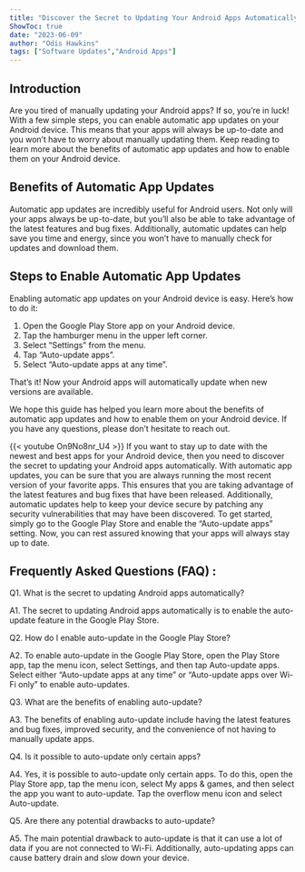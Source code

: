 ```yaml
---
title: "Discover the Secret to Updating Your Android Apps Automatically!"
ShowToc: true 
date: "2023-06-09"
author: "Odis Hawkins" 
tags: ["Software Updates","Android Apps"]
---
```

## Introduction

Are you tired of manually updating your Android apps? If so, you’re in luck! With a few simple steps, you can enable automatic app updates on your Android device. This means that your apps will always be up-to-date and you won’t have to worry about manually updating them. Keep reading to learn more about the benefits of automatic app updates and how to enable them on your Android device. 

## Benefits of Automatic App Updates

Automatic app updates are incredibly useful for Android users. Not only will your apps always be up-to-date, but you’ll also be able to take advantage of the latest features and bug fixes. Additionally, automatic updates can help save you time and energy, since you won’t have to manually check for updates and download them. 

## Steps to Enable Automatic App Updates

Enabling automatic app updates on your Android device is easy. Here’s how to do it: 

1. Open the Google Play Store app on your Android device. 
2. Tap the hamburger menu in the upper left corner. 
3. Select “Settings” from the menu. 
4. Tap “Auto-update apps”. 
5. Select “Auto-update apps at any time”. 

That’s it! Now your Android apps will automatically update when new versions are available. 

We hope this guide has helped you learn more about the benefits of automatic app updates and how to enable them on your Android device. If you have any questions, please don’t hesitate to reach out.

{{< youtube On9No8nr_U4 >}} 
If you want to stay up to date with the newest and best apps for your Android device, then you need to discover the secret to updating your Android apps automatically. With automatic app updates, you can be sure that you are always running the most recent version of your favorite apps. This ensures that you are taking advantage of the latest features and bug fixes that have been released. Additionally, automatic updates help to keep your device secure by patching any security vulnerabilities that may have been discovered. To get started, simply go to the Google Play Store and enable the “Auto-update apps” setting. Now, you can rest assured knowing that your apps will always stay up to date.

## Frequently Asked Questions (FAQ) :
Q1. What is the secret to updating Android apps automatically?

A1. The secret to updating Android apps automatically is to enable the auto-update feature in the Google Play Store. 

Q2. How do I enable auto-update in the Google Play Store?

A2. To enable auto-update in the Google Play Store, open the Play Store app, tap the menu icon, select Settings, and then tap Auto-update apps. Select either “Auto-update apps at any time” or “Auto-update apps over Wi-Fi only” to enable auto-updates.

Q3. What are the benefits of enabling auto-update?

A3. The benefits of enabling auto-update include having the latest features and bug fixes, improved security, and the convenience of not having to manually update apps.

Q4. Is it possible to auto-update only certain apps?

A4. Yes, it is possible to auto-update only certain apps. To do this, open the Play Store app, tap the menu icon, select My apps & games, and then select the app you want to auto-update. Tap the overflow menu icon and select Auto-update.

Q5. Are there any potential drawbacks to auto-update?

A5. The main potential drawback to auto-update is that it can use a lot of data if you are not connected to Wi-Fi. Additionally, auto-updating apps can cause battery drain and slow down your device.


